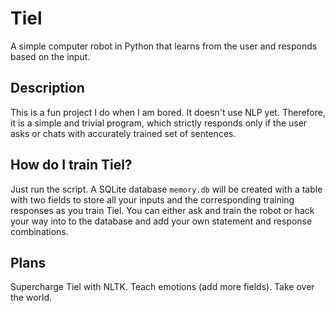 # Tiel
A simple computer robot in Python that learns from the user and responds based on the input.
## Description
This is a fun project I do when I am bored. It doesn't use NLP yet. Therefore, it is a simple and trivial program, which strictly responds only if the user asks or chats with accurately trained set of sentences.
## How do I train Tiel?
Just run the script. A SQLite database `memory.db` will be created with a table with two fields to store all your inputs and the corresponding training responses as you train Tiel. You can either ask and train the robot or hack your way into to the database and add your own statement and response combinations.
## Plans
Supercharge Tiel with NLTK.
Teach emotions (add more fields).
Take over the world.